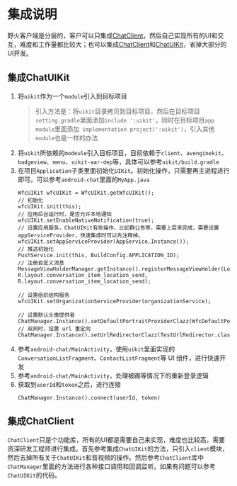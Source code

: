 
# 集成说明
野火客户端是分层的，客户可以只集成[ChatClient](chatclient.md)，然后自己实现所有的UI和交互，难度和工作量都比较大；也可以集成[ChatClient](chatclient.md)和[ChatUIKit](chatuikit.md)，省掉大部分的UI开发。

## 集成ChatUIKit
1. 将`uikit`作为一个`module`引入到目标项目
   > 引入方法是：将`uikit`目录拷贝到目标项目，然后在目标项目`setting.gradle`里面添加`include ':uikit'`，同时在目标项目`app module`里面添加` implementation project(':uikit')`，引入其他`module`也是一样的办法
2. 将`uikit`所依赖的`modeule`引入目标项目，目前依赖于`client`、`avenginekit`、`badgeview`、`menu`、`uikit-aar-dep`等，具体可以参考`uikit/build.gradle`
3. 在项目`Application`子类里面初始化`UIKit`。初始化操作，只需要再主进程进行即可。可以参考`android-chat`里面的`MyApp.java`
    ```
    WfcUIKit wfcUIKit = WfcUIKit.getWfcUIKit();
    // 初始化
    wfcUIKit.init(this);
    // 应用后台运行时，是否允许本地通知
    wfcUIKit.setEnableNativeNotification(true);
    // 设置应用服务，ChatUIKit有些操作，比如群公告等，需要上层来完成，需要设置appServiceProvider，快速集成时可以先注释掉。
    wfcUIKit.setAppServiceProvider(AppService.Instance());
    // 推送初始化
    PushService.init(this, BuildConfig.APPLICATION_ID);
    // 注册自定义消息
    MessageViewHolderManager.getInstance().registerMessageViewHolder(LocationMessageContentViewHolder.class, R.layout.conversation_item_location_send, R.layout.conversation_item_location_send);

    // 设置组织结构服务
    wfcUIKit.setOrganizationServiceProvider(organizationService);

    // 设置默认头像提供者
    ChatManager.Instance().setDefaultPortraitProviderClazz(WfcDefaultPortraitProvider.class);
    // 双网时，设置 url 重定向
    ChatManager.Instance().setUrlRedirectorClazz(TestUrlRedirector.class);

    ```
4. 参考`android-chat/MainActivity`，使用`uikit`里面实现的`ConversationListFragment`、`ContactListFragment`等 UI 组件，进行快速开发
5. 参考`android-chat/MainActivity`，处理被踢等情况下的重新登录逻辑
5. 获取到`userId`和`token`之后，进行连接
   ```
   ChatManager.Instance().connect(userId, token)
   ```

## 集成ChatClient
`ChatClient`只是个功能库，所有的UI都是需要自己来实现，难度也比较高，需要资深研发工程师进行集成。首先参考集成`ChatUIKit`的方法，只引入`client`模块，然后去掉所有关于`ChatUIKit`和音视频的操作。然后参考`ChatClient`库中`ChatManager`里面的方法进行各种接口调用和回调监听。如果有问题可以参考`ChatUIKit`的代码。
